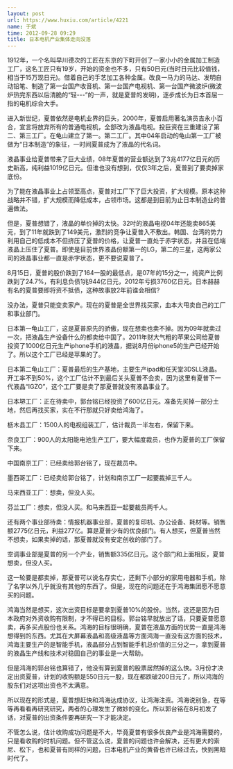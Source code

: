 ```yaml
---
layout: post
url: https://www.huxiu.com/article/4221
name: 于斌
time: 2012-09-28 09:29
title: 日本电机产业集体走向没落
---
```

1912年，一个名叫早川德次的工匠在东京的下町开创了一家小小的金属加工制造工厂，这名工匠只有19岁，开始的资金也不多，只有50日元(当时日元比较值钱，相当于15万现日元)。借着自己的手艺加工各种金属。改良一马力的马达、发明自动铅笔、制造了第一台国产收音机、第一台国产电视机、第一台国产微波炉(微波炉热完东西以后清脆的“轻---”的一声，就是夏普的发明)，逐步成长为日本首屈一指的电机综合大手。

进入新世纪，夏普依然是电机业界的巨头，2000年，夏普启用著名演员吉永小百合，宣言将放弃所有的普通电视机，全部改为液晶电视。投巨资在三重建设了第二、第三工厂。在龟山建立了第一。第二工厂。其中04年启动的龟山第一工厂被做为“日本制造”的象征，一时间夏普成为了液晶的代名词。

液晶事业给夏普带来了巨大业绩，08年夏普的营业额达到了3兆4177亿日元的历史新高，纯利益1019亿日元。但谁也没有想到，仅仅3年之后，夏普到了要卖掉家底份。

为了能在液晶事业上占领至高点，夏普对工厂下了巨大投资，扩大规模。原本这种战略并不错，扩大规模而降低成本，占领市场。这都是到目前为止日本制造业的普遍做法。

但是，夏普想错了，液晶的单价掉的太快。32吋的液晶电视04年还能卖865美元，到了11年就跌到了149美元，激烈的竞争让夏普入不敷出。韩国、台湾的势力利用自己的低成本不但挤压了夏普的价格，让夏普一直处于赤字状态，并且在低端液晶上压住了夏普。即使是目前世界液晶份额第一的LG，第二的三星，这两家公司的液晶事业都一直是赤字状态，更不要说夏普了。

8月15日，夏普的股价跌到了164一股的最低点，是07年的15分之一，纯资产比例跌到了24.7%，有利息负债1兆944亿日元，2012年亏损3760亿日元。日本赫赫有名的夏普要即将资不抵债，这种故事放2年前谁会相信?

没办法，夏普只能变卖家产。现在的夏普是全世界找买家，血本大甩卖自己的工厂和事业部门。

日本第一龟山工厂，这是夏普原先的骄傲，现在想卖也卖不掉。因为09年就卖过一次，把液晶生产设备什么的都卖给中国了。2011年财大气粗的苹果公司给夏普投资了1000亿日元生产iphone手机的液晶，据说8月份iphone5的生产已经开始了。所以这个工厂已经是苹果的了。

日本第二龟山工厂：夏普最后的生产基地，主要生产ipad和任天堂3DSLL液晶。开工率不到50%，这个工厂估计不到最后关头夏普不会卖，因为这里有夏普下一代液晶“IGZO”，这个工厂要是卖了那夏普就没有液晶事业了。

日本堺工厂：正在待卖中，郭台铭已经投资了600亿日元。准备先买掉一部分土地，然后再找买家，实在不行那就只好卖给鸿海了。

枥木县工厂：1500人的电视组装工厂，估计裁员一半左右，保留下来。

奈良工厂：900人的太阳能电池生产工厂，要大幅度裁员，也作为夏普的工厂保留下来。

中国南京工厂：已经卖给郭台铭了，现在裁员中。

墨西哥工厂：已经卖给郭台铭了，计划和南京工厂一起要裁掉三千人。

马来西亚工厂：想卖，但没人买。

芬兰工厂：想卖，但没人买。和马来西亚一起要裁员两千人。

还有两个事业部待卖：情报机器事业部，夏普的复印机、办公设备、耗材等。销售额2775亿日元，利益277亿。算是夏普少有的优良部门。有人想买，但夏普当然不想卖，如果卖掉的话，那夏普就没有安定创收的部门了。

空调事业部是夏普的另一个产业，销售额335亿日元。这个部门和上面相反，夏普想卖，但没人买。

这一轮要是都卖掉，那夏普可以说名存实亡，还剩下小部分的家用电器和手机，除了名字以外几乎就没有其他的东西了。但是，现在的问题还在于鸿海集团愿不愿意买的问题。

鸿海当然是想买，这次出资目标是要拿到夏普10%的股份。当然，这还是因为日本政府对外资收购有限制，才不得已的目标。郭台铭早就放出了话，只要夏普愿意卖，再多买点股份也关系。鸿海的目标很明确，夏普在液晶方面的优势一直是鸿海想得到的东西。尤其在大屏幕液晶和高级液晶等方面鸿海一直没有这方面的技术，鸿海主要生产的是智能手机，液晶部分占到智能手机总价值的三分之一，拿到夏普的液晶生产线和技术对稳固自己的事业是一大帮助。

但是鸿海的郭台铭也算错了，他没有算到夏普的股票居然掉的这么快。3月份才决定出资夏普，计划的收购额是550日元一股，现在都跌破200日元了，所以鸿海的股东们对这项出资也不太满意。

所以现在的形式是，夏普想赶快和鸿海达成协议，让鸿海注资。鸿海说别急，在等等再看看再研究研究，两者的心理发生了微妙的变化。所以郭台铭在8月初发了话，对夏普的出资条件要再研究一下才能决定。

不管怎么说，估计收购成功问题是不大，毕竟夏普有很多优良产业是鸿海需要的，只是看收购的时机问题。但不管这么说，夏普的问题也许会解决，还有更大的索尼、松下，也和夏普有同样的问题，日本电机产业的黄昏也许已经过去，快到黑暗时代了。

